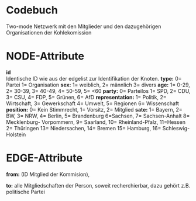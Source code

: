 # Codebuch #

Two-mode Netzwerk mit den Mitglieder und den dazugehörigen Organisationen der Kohlekomission

# NODE-Attribute  

**id**  
Identische ID wie aus der edgelist zur Identifikation der Knoten.
**type:** 0= Partei 1= Organisation
**sex:** 1= weiblich, 2= männlich 3= divers	
**age:** 1= 0-29, 2= 30-39, 3= 40-49, 4= 50-59, 5= <60
**party:** 0= Parteilos  1= SPD, 2= CDU, 3= CSU, 4= FDP, 5= Grünen, 6= AfD
**representation:** 1= Politik, 2= Wirtschaft, 3= Gewerkschaft 4= Umwelt, 5= Regionen 6= Wissenschaft
**position:** 0= Kein Stimmrecht, 1= Vorsitz, 2= Mitglied 
**sate:** 1= Bayern, 2= BW, 3= NRW, 4= Berlin, 5= Brandenburg 6=Sachsen, 7=  Sachsen-Anhalt 8= Mecklenburg- Vorpommern, 9= Saarland, 10= Rheinland-Pfalz, 11=Hessen 2= Thüringen 13= Niedersachen, 14= Bremen 15= Hamburg, 16= Schleswig-Holstein


# EDGE-Attribute

**from:** (ID Mitglied der Kommision),

**to:** alle Mitgliedschaften der Person, soweit recherchierbar, dazu gehört z.B. politische Partei
	
